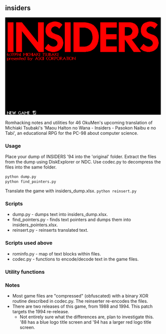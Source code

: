 ## insiders
![Insiders title screen](img/title.png)

Romhacking notes and utilities for 46 OkuMen's upcoming translation of Michiaki Tsubaki's 'Maou Halton no Wana - Insiders - Pasokon Naibu e no Tabi', an educational RPG for the PC-98 about computer science.

### Usage
Place your dump of INSIDERS '94 into the 'original' folder. Extract the files from the dump using DiskExplorer or NDC.
Use codec.py to decompress the files into the same folder.
```
python dump.py
python find_pointers.py
```

Translate the game with insiders_dump.xlsx.
```python reinsert.py```

### Scripts
* dump.py - dumps text into insiders_dump.xlsx.
* find_pointers.py - finds text pointers and dumps them into insiders_pointers.xlsx.
* reinsert.py - reinserts translated text.

### Scripts used above
* rominfo.py - map of text blocks within files.
* codec.py - functions to encode/decode text in the game files.

### Utility functions

### Notes
* Most game files are "compressed" (obfuscated) with a binary XOR routine described in codec.py. The reinserter re-encodes the files.
* There are two releases of this game, from 1988 and 1994. This patch targets the 1994 re-release.
	* Not entirely sure what the differences are, plan to investigate this. '88 has a blue logo title screen and '94 has a larger red logo title screen.